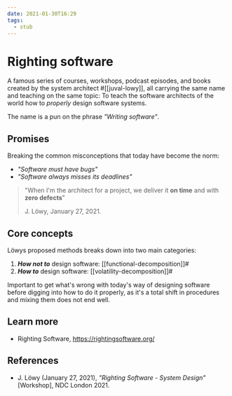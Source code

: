```yaml
---
date: 2021-01-30T16:29
tags: 
  - stub
---
```


# Righting software

A famous series of courses, workshops, podcast episodes, and books created by
the system architect #[[juval-lowy]], all carrying the same name and teaching
on the same topic: To teach the software architects of the world how to
*properly* design software systems.

The name is a pun on the phrase *"Writing software"*.

## Promises

Breaking the common misconceptions that today have become the norm:

- *"Software must have bugs"*
- *"Software always misses its deadlines"*

> "When I'm the architect for a project, we deliver it **on time** and with
> **zero defects**"
>
> J. Löwy, January 27, 2021.

## Core concepts

Löwys proposed methods breaks down into two main categories:

1. ***How not to*** design software: [[functional-decomposition]]#
2. ***How to*** design software: [[volatility-decomposition]]#

Important to get what's wrong with today's way of designing software before
digging into how to do it properly, as it's a total shift in procedures and
mixing them does not end well.

## Learn more

- Righting Software, <https://rightingsoftware.org/>

## References

- J. Löwy (January 27, 2021), *"Righting Software - System Design"* [Workshop],
  NDC London 2021.
